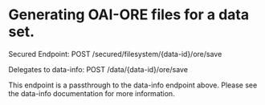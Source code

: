 # Generating OAI-ORE files for a data set.

Secured Endpoint: POST /secured/filesystem/{data-id}/ore/save

Delegates to data-info: POST /data/{data-id}/ore/save

This endpoint is a passthrough to the data-info endpoint above.
Please see the data-info documentation for more information.

